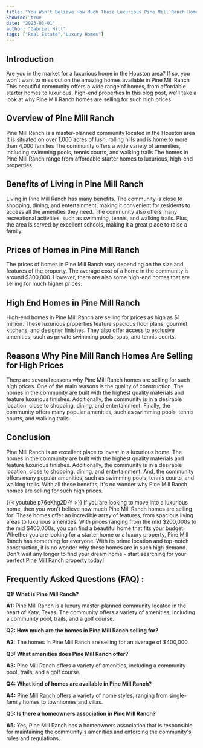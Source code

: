 ```yaml
---
title: "You Won't Believe How Much These Luxurious Pine Mill Ranch Homes Are Selling For!"
ShowToc: true 
date: "2023-03-01"
author: "Gabriel Hill" 
tags: ["Real Estate","Luxury Homes"]
---
```

## Introduction 
Are you in the market for a luxurious home in the Houston area? If so, you won't want to miss out on the amazing homes available in Pine Mill Ranch This beautiful community offers a wide range of homes, from affordable starter homes to luxurious, high-end properties In this blog post, we'll take a look at why Pine Mill Ranch homes are selling for such high prices

## Overview of Pine Mill Ranch
Pine Mill Ranch is a master-planned community located in the Houston area It is situated on over 1,000 acres of lush, rolling hills and is home to more than 4,000 families The community offers a wide variety of amenities, including swimming pools, tennis courts, and walking trails The homes in Pine Mill Ranch range from affordable starter homes to luxurious, high-end properties

## Benefits of Living in Pine Mill Ranch
Living in Pine Mill Ranch has many benefits. The community is close to shopping, dining, and entertainment, making it convenient for residents to access all the amenities they need. The community also offers many recreational activities, such as swimming, tennis, and walking trails. Plus, the area is served by excellent schools, making it a great place to raise a family.

## Prices of Homes in Pine Mill Ranch
The prices of homes in Pine Mill Ranch vary depending on the size and features of the property. The average cost of a home in the community is around $300,000. However, there are also some high-end homes that are selling for much higher prices.

## High End Homes in Pine Mill Ranch
High-end homes in Pine Mill Ranch are selling for prices as high as $1 million. These luxurious properties feature spacious floor plans, gourmet kitchens, and designer finishes. They also offer access to exclusive amenities, such as private swimming pools, spas, and tennis courts.

## Reasons Why Pine Mill Ranch Homes Are Selling for High Prices
There are several reasons why Pine Mill Ranch homes are selling for such high prices. One of the main reasons is the quality of construction. The homes in the community are built with the highest quality materials and feature luxurious finishes. Additionally, the community is in a desirable location, close to shopping, dining, and entertainment. Finally, the community offers many popular amenities, such as swimming pools, tennis courts, and walking trails.

## Conclusion
Pine Mill Ranch is an excellent place to invest in a luxurious home. The homes in the community are built with the highest quality materials and feature luxurious finishes. Additionally, the community is in a desirable location, close to shopping, dining, and entertainment. And, the community offers many popular amenities, such as swimming pools, tennis courts, and walking trails. With all these benefits, it's no wonder why Pine Mill Ranch homes are selling for such high prices.

{{< youtube p76eKhg2D-Y >}} 
If you are looking to move into a luxurious home, then you won't believe how much Pine Mill Ranch homes are selling for! These homes offer an incredible array of features, from spacious living areas to luxurious amenities. With prices ranging from the mid $200,000s to the mid $400,000s, you can find a beautiful home that fits your budget. Whether you are looking for a starter home or a luxury property, Pine Mill Ranch has something for everyone. With its prime location and top-notch construction, it is no wonder why these homes are in such high demand. Don't wait any longer to find your dream home - start searching for your perfect Pine Mill Ranch property today!

## Frequently Asked Questions (FAQ) :
**Q1: What is Pine Mill Ranch?**

**A1:** Pine Mill Ranch is a luxury master-planned community located in the heart of Katy, Texas. The community offers a variety of amenities, including a community pool, trails, and a golf course. 

**Q2: How much are the homes in Pine Mill Ranch selling for?**

**A2:** The homes in Pine Mill Ranch are selling for an average of $400,000. 

**Q3: What amenities does Pine Mill Ranch offer?**

**A3:** Pine Mill Ranch offers a variety of amenities, including a community pool, trails, and a golf course. 

**Q4: What kind of homes are available in Pine Mill Ranch?**

**A4:** Pine Mill Ranch offers a variety of home styles, ranging from single-family homes to townhomes and villas. 

**Q5: Is there a homeowners association in Pine Mill Ranch?**

**A5:** Yes, Pine Mill Ranch has a homeowners association that is responsible for maintaining the community's amenities and enforcing the community's rules and regulations.




